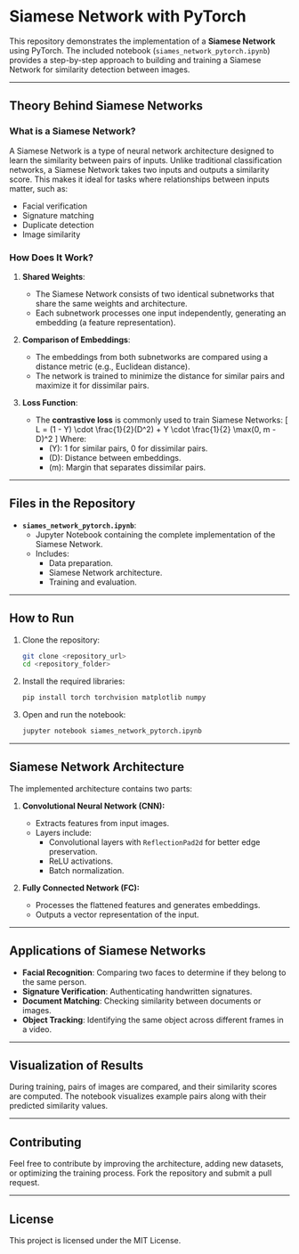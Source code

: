 # Siamese Network with PyTorch

This repository demonstrates the implementation of a **Siamese Network** using PyTorch. The included notebook (`siames_network_pytorch.ipynb`) provides a step-by-step approach to building and training a Siamese Network for similarity detection between images.

---

## **Theory Behind Siamese Networks**

### **What is a Siamese Network?**
A Siamese Network is a type of neural network architecture designed to learn the similarity between pairs of inputs. Unlike traditional classification networks, a Siamese Network takes two inputs and outputs a similarity score. This makes it ideal for tasks where relationships between inputs matter, such as:

- Facial verification
- Signature matching
- Duplicate detection
- Image similarity

### **How Does It Work?**
1. **Shared Weights**:
   - The Siamese Network consists of two identical subnetworks that share the same weights and architecture.
   - Each subnetwork processes one input independently, generating an embedding (a feature representation).

2. **Comparison of Embeddings**:
   - The embeddings from both subnetworks are compared using a distance metric (e.g., Euclidean distance).
   - The network is trained to minimize the distance for similar pairs and maximize it for dissimilar pairs.

3. **Loss Function**:
   - The **contrastive loss** is commonly used to train Siamese Networks:
     \[
     L = (1 - Y) \cdot \frac{1}{2}(D^2) + Y \cdot \frac{1}{2} \max(0, m - D)^2
     \]
     Where:
     - \(Y\): 1 for similar pairs, 0 for dissimilar pairs.
     - \(D\): Distance between embeddings.
     - \(m\): Margin that separates dissimilar pairs.

---

## **Files in the Repository**

- **`siames_network_pytorch.ipynb`**:
  - Jupyter Notebook containing the complete implementation of the Siamese Network.
  - Includes:
    - Data preparation.
    - Siamese Network architecture.
    - Training and evaluation.

---

## **How to Run**

1. Clone the repository:
   ```bash
   git clone <repository_url>
   cd <repository_folder>
   ```

2. Install the required libraries:
   ```bash
   pip install torch torchvision matplotlib numpy
   ```

3. Open and run the notebook:
   ```bash
   jupyter notebook siames_network_pytorch.ipynb
   ```

---

## **Siamese Network Architecture**

The implemented architecture contains two parts:

1. **Convolutional Neural Network (CNN):**
   - Extracts features from input images.
   - Layers include:
     - Convolutional layers with `ReflectionPad2d` for better edge preservation.
     - ReLU activations.
     - Batch normalization.

2. **Fully Connected Network (FC):**
   - Processes the flattened features and generates embeddings.
   - Outputs a vector representation of the input.

---

## **Applications of Siamese Networks**

- **Facial Recognition**: Comparing two faces to determine if they belong to the same person.
- **Signature Verification**: Authenticating handwritten signatures.
- **Document Matching**: Checking similarity between documents or images.
- **Object Tracking**: Identifying the same object across different frames in a video.

---

## **Visualization of Results**

During training, pairs of images are compared, and their similarity scores are computed. The notebook visualizes example pairs along with their predicted similarity values.

---

## **Contributing**
Feel free to contribute by improving the architecture, adding new datasets, or optimizing the training process. Fork the repository and submit a pull request.

---

## **License**
This project is licensed under the MIT License.
